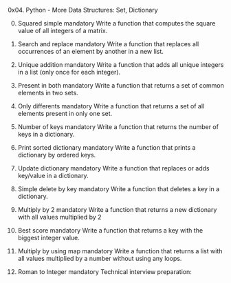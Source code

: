 0x04. Python - More Data Structures: Set, Dictionary

0. Squared simple
mandatory
Write a function that computes the square value of all integers of a matrix.

1. Search and replace
mandatory
Write a function that replaces all occurrences of an element by another in a new list.

2. Unique addition
mandatory
Write a function that adds all unique integers in a list (only once for each integer).

3. Present in both
mandatory
Write a function that returns a set of common elements in two sets.

4. Only differents
mandatory
Write a function that returns a set of all elements present in only one set.

5. Number of keys
mandatory
Write a function that returns the number of keys in a dictionary.

6. Print sorted dictionary
mandatory
Write a function that prints a dictionary by ordered keys.

7. Update dictionary
mandatory
Write a function that replaces or adds key/value in a dictionary.

8. Simple delete by key
mandatory
Write a function that deletes a key in a dictionary.

9. Multiply by 2
mandatory
Write a function that returns a new dictionary with all values multiplied by 2

10. Best score
mandatory
Write a function that returns a key with the biggest integer value.

11. Multiply by using map
mandatory
Write a function that returns a list with all values multiplied by a number without using any loops.

12. Roman to Integer
mandatory
Technical interview preparation:

